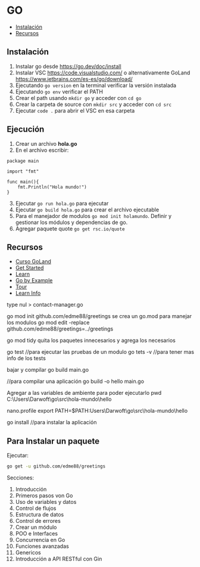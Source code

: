 # GO

- [Instalación](#instalacion)
- [Recursos](#recursos)

## Instalación

1. Instalar go desde https://go.dev/doc/install
2. Instalar VSC https://code.visualstudio.com/ o alternativamente GoLand https://www.jetbrains.com/es-es/go/download/
3. Ejecutando `go version` en la terminal verificar la versión instalada
4. Ejecutando `go env` verificar el PATH
5. Crear el path usando `mkdir go` y acceder con `cd go`
6. Crear la carpeta de source con `mkdir src` y acceder con `cd src`
7. Ejecutar `code .` para abrir el VSC en esa carpeta

## Ejecución

1. Crear un archivo **hola.go**
2. En el archivo escribir:

```
package main

import "fmt"

func main(){
	fmt.Println("Hola mundo!")
}
```

3. Ejecutar `go run hola.go` para ejecutar
4. Ejecutar `go build hola.go` para crear el archivo ejecutable
5. Para el manejador de modulos `go mod init holamundo`. Definir y gestionar los módulos y dependencias de go.
6. Agregar paquete quote `go get rsc.io/quote`

## Recursos

- [Curso GoLand](https://github.com/alexroel/curso-golang/blob/main/sections/01-get-started-with-go.md)
- [Get Started](https://go.dev/doc/tutorial/getting-started)
- [Learn](https://learn.microsoft.com/es-es/training/modules/go-get-started/)
- [Go by Example](https://gobyexample.com/hello-world)
- [Tour](https://go.dev/tour/welcome/1)
- [Learn Info](https://learn.microsoft.com/es-es/training/modules/go-variables-functions-packages/)

type nul > contact-manager.go

go mod init github.com/edme88/greetings
se crea un go.mod para manejar los modulos
go mod edit -replace github.com/edme88/greetings=../greetings

go mod tidy quita los paquetes innecesarios y agrega los necesarios

go test //para ejecutar las pruebas de un modulo
go tets -v //para tener mas info de los tests

bajar y compilar
go build main.go

//para compilar una aplicación
go build -o hello main.go

Agregar a las variables de ambiente para poder ejecutarlo
pwd
C:\Users\Darwoft\go\src\hola-mundo\hello

nano.profile
export PATH=$PATH:Users\Darwoft\go\src\hola-mundo\hello

go install //para instalar la aplicación

## Para Instalar un paquete

Ejecutar:

```bash
go get -u github.com/edme88/greetings
```

Secciones:

1. Introducción
2. Primeros pasos von Go
3. Uso de variables y datos
4. Control de flujos
5. Estructura de datos
6. Control de errores
7. Crear un módulo
8. POO e Interfaces
9. Concurrencia en Go
10. Funciones avanzadas
11. Genericos
12. Introducción a API RESTful con Gin
